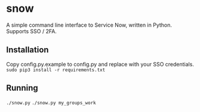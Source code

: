 # snow
A simple command line interface to Service Now, written in Python. Supports SSO / 2FA.

## Installation
Copy config.py.example to config.py and replace with your SSO credentials.
`sudo pip3 install -r requirements.txt`

## Running
`./snow.py`
`./snow.py my_groups_work`

